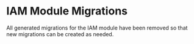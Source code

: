 # IAM Module Migrations

All generated migrations for the IAM module have been removed so that new migrations can be created as needed.
